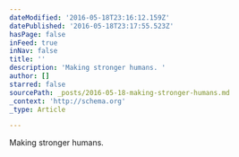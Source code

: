 ```yaml
---
dateModified: '2016-05-18T23:16:12.159Z'
datePublished: '2016-05-18T23:17:55.523Z'
hasPage: false
inFeed: true
inNav: false
title: ''
description: 'Making stronger humans. '
author: []
starred: false
sourcePath: _posts/2016-05-18-making-stronger-humans.md
_context: 'http://schema.org'
_type: Article

---
```

Making stronger humans.
